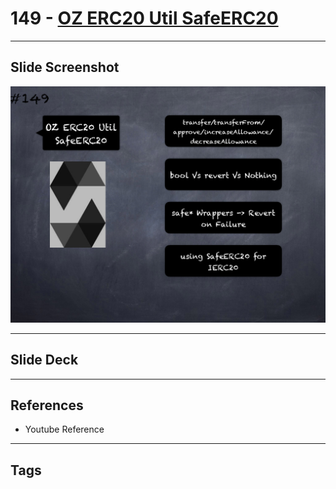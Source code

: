 # 149 - [OZ ERC20 Util SafeERC20](OZ%20ERC20%20Util%20SafeERC20.md)


___
## Slide Screenshot
![149.png](../images/solidity201/149.png)
___
## Slide Deck

___
## References
- Youtube Reference
___
## Tags